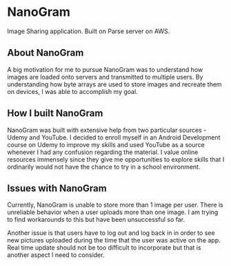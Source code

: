 # NanoGram
Image Sharing application. Built on Parse server on AWS.

## About NanoGram ##

A big motivation for me to pursue NanoGram was to understand how images are loaded onto servers and transmitted to multiple users. 
By understanding how byte arrays are used to store images and recreate them on devices, I was able to accomplish my goal. 

## How I built NanoGram ## 

NanoGram was built with extensive help from two particular sources - Udemy and YouTube.
I decided to enroll myself in an Android Development course on Udemy to improve my skills and used YouTube as a source whenever
I had any confusion regarding the material. I value online resources immensely since they give me opportunities to explore 
skills that I ordinarily would not have the chance to try in a school environment. 

## Issues with NanoGram ##

Currently, NanoGram is unable to store more than 1 image per user. There is unreliable behavior when a user uploads more than 
one image. I am trying to find workarounds to this but have been unsuccessful so far. 

Another issue is that users have to log out and log back in in order to see new pictures uploaded during the time that the user
was active on the app. Real time update should not be too difficult to incorporate but that is another aspect I need to consider.
